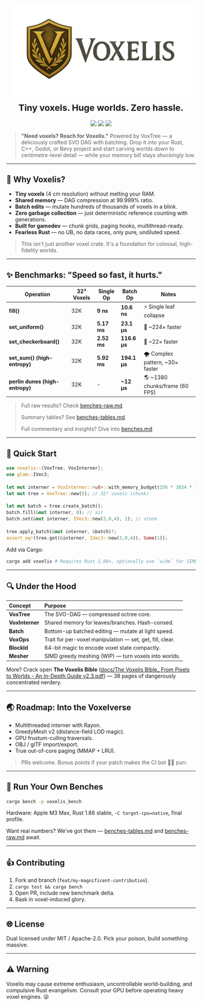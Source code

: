 <h1 align="center">
  <img src="https://raw.githubusercontent.com/WildPixelGames/voxelis/master/docs/voxelis_logo.png"
       alt="Voxelis" width="480"><br>
  <sub>Tiny voxels. Huge worlds. Zero hassle.</sub>
</h1>

<p align="center">
  <a href="https://crates.io/crates/voxelis"><img src="https://img.shields.io/crates/v/voxelis.svg?style=for-the-badge&color=orange"></a>
  <a href="https://docs.rs/voxelis"><img src="https://img.shields.io/badge/docs‑rs-online-orange.svg?style=for-the-badge"></a>
  <a href="LICENSE"><img src="https://img.shields.io/badge/license-MIT%20OR%20Apache--2.0-orange?style=for-the-badge"></a>
</p>

> **"Need voxels? Reach for Voxelis."**
> Powered by VoxTree — a deliciously crafted SVO DAG with batching. Drop it into your Rust, C++, Godot, or Bevy project and start carving worlds down to centimetre-level detail — while your memory bill stays shockingly low.

---

## 🚀 Why Voxelis?

* **Tiny voxels** (4 cm resolution) without melting your RAM.
* **Shared memory** — DAG compression at 99.999% ratio.
* **Batch edits** — mutate hundreds of thousands of voxels in a blink.
* **Zero garbage collection** — just deterministic reference counting with generations.
* **Built for gamedev** — chunk grids, paging hooks, multithread-ready.
* **Fearless Rust** — no UB, no data races, only pure, undiluted speed.

> This isn't just another voxel crate. It's a foundation for colossal, high-fidelity worlds.

---

## ✨ Benchmarks: "Speed so fast, it hurts."

| Operation                       | 32³ Voxels | Single Op   | Batch Op    | Notes |
|----------------------------------|-------------|-------------|-------------|-------|
| **fill()**                      | 32K         | **9 ns**    | **10.6 ns** | ⚡ Single leaf collapse |
| **set_uniform()**               | 32K         | **5.17 ms** | **23.1 μs** | 🚀 ~224× faster |
| **set_checkerboard()**          | 32K         | **2.52 ms** | **116.6 μs** | 🚀 ~22× faster |
| **set_sum() (high-entropy)**     | 32K         | **5.92 ms** | **194.1 μs** | 🌪️ Complex pattern, ~30× faster |
| **perlin dunes (high-entropy)**  | 32K         | -           | **~12 μs**  | 🌎 ~1380 chunks/frame (60 FPS) |

> Full raw results? Check [benches-raw.md](https://github.com/WildPixelGames/voxelis/blob/master/docs/benches-raw.md).
>
> Summary tables? See [benches-tables.md](https://github.com/WildPixelGames/voxelis/blob/master/docs/benches-tables.md).
>
> Full commentary and insights? Dive into [benches.md](https://github.com/WildPixelGames/voxelis/blob/master/docs/benches.md).

---

## 🔧 Quick Start

```rust
use voxelis::{VoxTree, VoxInterner};
use glam::IVec3;

let mut interner = VoxInterner::<u8>::with_memory_budget(256 * 1024 * 1024);
let mut tree = VoxTree::new(5); // 32³ voxels (chunk)

let mut batch = tree.create_batch();
batch.fill(&mut interner, 0); // air
batch.set(&mut interner, IVec3::new(3,0,4), 1); // stone

tree.apply_batch(&mut interner, &batch)?;
assert_eq!(tree.get(&interner, IVec3::new(3,0,4)), Some(1));
```

Add via Cargo:

```bash
cargo add voxelis # Requires Rust 1.86+, optionally use `wide` for SIMD meshing
```

---

## 🔍 Under the Hood

| Concept | Purpose |
|:--------|:--------|
| **VoxTree** | The SVO-DAG — compressed octree core. |
| **VoxInterner** | Shared memory for leaves/branches. Hash-consed. |
| **Batch** | Bottom-up batched editing — mutate at light speed. |
| **VoxOps** | Trait for per-voxel manipulation — set, get, fill, clear. |
| **BlockId** | 64-bit magic to encode voxel state compactly. |
| **Mesher** | SIMD greedy meshing (WIP) — turn voxels into worlds. |

More? Crack open **The Voxelis Bible** ([docs/The Voxelis Bible_ From Pixels to Worlds - An In-Depth Guide v2.3.pdf](https://github.com/WildPixelGames/voxelis/blob/master/docs/The%20Voxelis%20Bible_%20From%20Pixels%20to%20Worlds%20-%20An%20In-Depth%20Guide%20v2.3.pdf)) — 38 pages of dangerously concentrated nerdery.

---

## 🌏 Roadmap: Into the Voxelverse

* Multithreaded interner with Rayon.
* GreedyMesh v2 (distance-field LOD magic).
* GPU frustum-culling traversals.
* OBJ / glTF import/export.
* True out-of-core paging (MMAP + LRU).

> PRs welcome. Bonus points if your patch makes the CI bot 🐈‍🔄 purr.

---

## 🚡 Run Your Own Benches

```bash
cargo bench -p voxelis_bench
```

Hardware: Apple M3 Max, Rust 1.86 stable, `-C target-cpu=native`, final profile.

Want real numbers? We've got them — [benches-tables.md](https://github.com/WildPixelGames/voxelis/blob/master/docs/benches-tables.md) and [benches-raw.md](https://github.com/WildPixelGames/voxelis/blob/master/docs/benches-raw.md) await.

---

## 👍 Contributing

1. Fork and branch (`feat/my-magnificent-contribution`).
2. `cargo test && cargo bench`
3. Open PR, include new benchmark delta.
4. Bask in voxel-induced glory.

---

## 🌐 License

Dual licensed under MIT / Apache-2.0.
Pick your poison, build something massive.

---

## ⚠️ Warning

Voxelis may cause extreme enthusiasm, uncontrollable world-building, and compulsive Rust evangelism. Consult your GPU before operating heavy voxel engines. 😜
